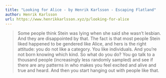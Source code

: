 ```yaml
---
title: "Looking for Alice - by Henrik Karlsson - Escaping Flatland"
author: Henrik Karlsson
url: https://www.henrikkarlsson.xyz/p/looking-for-alice
---
```


> Some people think Stein was lying when she said she wasn’t lesbian. And they are disappointed by that. The fact is that most people Stein liked happened to be gendered like Alice, and hers is the right attitude: you do not like a category. You like individuals. And you’re not born knowing which kind.
>  So what do you do? You go talk to a thousand people (increasingly less randomly sampled) and see if there are any patterns in who makes you feel excited and alive and true and heard. And then you start hanging out with people like that.



